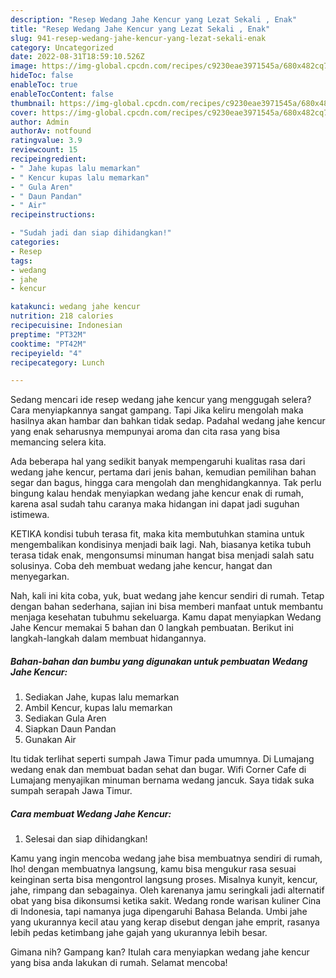 ```yaml
---
description: "Resep Wedang Jahe Kencur yang Lezat Sekali , Enak"
title: "Resep Wedang Jahe Kencur yang Lezat Sekali , Enak"
slug: 941-resep-wedang-jahe-kencur-yang-lezat-sekali-enak
category: Uncategorized
date: 2022-08-31T18:59:10.526Z
image: https://img-global.cpcdn.com/recipes/c9230eae3971545a/680x482cq70/wedang-jahe-kencur-foto-resep-utama.jpg
hideToc: false
enableToc: true
enableTocContent: false
thumbnail: https://img-global.cpcdn.com/recipes/c9230eae3971545a/680x482cq70/wedang-jahe-kencur-foto-resep-utama.jpg
cover: https://img-global.cpcdn.com/recipes/c9230eae3971545a/680x482cq70/wedang-jahe-kencur-foto-resep-utama.jpg
author: Admin
authorAv: notfound
ratingvalue: 3.9
reviewcount: 15
recipeingredient:
- " Jahe kupas lalu memarkan"
- " Kencur kupas lalu memarkan"
- " Gula Aren"
- " Daun Pandan"
- " Air"
recipeinstructions:

- "Sudah jadi dan siap dihidangkan!"
categories:
- Resep
tags:
- wedang
- jahe
- kencur

katakunci: wedang jahe kencur 
nutrition: 218 calories
recipecuisine: Indonesian
preptime: "PT32M"
cooktime: "PT42M"
recipeyield: "4"
recipecategory: Lunch

---
```



Sedang mencari ide resep wedang jahe kencur yang menggugah selera? Cara menyiapkannya sangat gampang. Tapi Jika keliru mengolah maka hasilnya akan hambar dan bahkan tidak sedap. Padahal wedang jahe kencur yang enak seharusnya mempunyai aroma dan cita rasa yang bisa memancing selera kita.


Ada beberapa hal yang sedikit banyak mempengaruhi kualitas rasa dari wedang jahe kencur, pertama dari jenis bahan, kemudian pemilihan bahan segar dan bagus, hingga cara mengolah dan menghidangkannya. Tak perlu bingung kalau hendak menyiapkan wedang jahe kencur enak di rumah, karena asal sudah tahu caranya maka hidangan ini dapat jadi suguhan istimewa.

KETIKA kondisi tubuh terasa fit, maka kita membutuhkan stamina untuk mengembalikan kondisinya menjadi baik lagi. Nah, biasanya ketika tubuh terasa tidak enak, mengonsumsi minuman hangat bisa menjadi salah satu solusinya. Coba deh membuat wedang jahe kencur, hangat dan menyegarkan.


Nah, kali ini kita coba, yuk, buat wedang jahe kencur sendiri di rumah. Tetap dengan bahan sederhana, sajian ini bisa memberi manfaat untuk membantu menjaga kesehatan tubuhmu sekeluarga. Kamu dapat menyiapkan Wedang Jahe Kencur memakai 5 bahan dan 0 langkah pembuatan. Berikut ini langkah-langkah dalam membuat hidangannya.

<!--inarticleads1-->

##### Bahan-bahan dan bumbu yang digunakan untuk pembuatan Wedang Jahe Kencur:

1. Sediakan  Jahe, kupas lalu memarkan
1. Ambil  Kencur, kupas lalu memarkan
1. Sediakan  Gula Aren
1. Siapkan  Daun Pandan
1. Gunakan  Air


Itu tidak terlihat seperti sumpah Jawa Timur pada umumnya. Di Lumajang wedang enak dan membuat badan sehat dan bugar. Wifi Corner Cafe di Lumajang menyajikan minuman bernama wedang jancuk. Saya tidak suka sumpah serapah Jawa Timur. 

<!--inarticleads2-->

##### Cara membuat Wedang Jahe Kencur:


1. Selesai dan siap dihidangkan!

Kamu yang ingin mencoba wedang jahe bisa membuatnya sendiri di rumah, lho! dengan membuatnya langsung, kamu bisa mengukur rasa sesuai keinginan serta bisa mengontrol langsung proses. Misalnya kunyit, kencur, jahe, rimpang dan sebagainya. Oleh karenanya jamu seringkali jadi alternatif obat yang bisa dikonsumsi ketika sakit. Wedang ronde warisan kuliner Cina di Indonesia, tapi namanya juga dipengaruhi Bahasa Belanda. Umbi jahe yang ukurannya kecil atau yang kerap disebut dengan jahe emprit, rasanya lebih pedas ketimbang jahe gajah yang ukurannya lebih besar. 

Gimana nih? Gampang kan? Itulah cara menyiapkan wedang jahe kencur yang bisa anda lakukan di rumah. Selamat mencoba!
